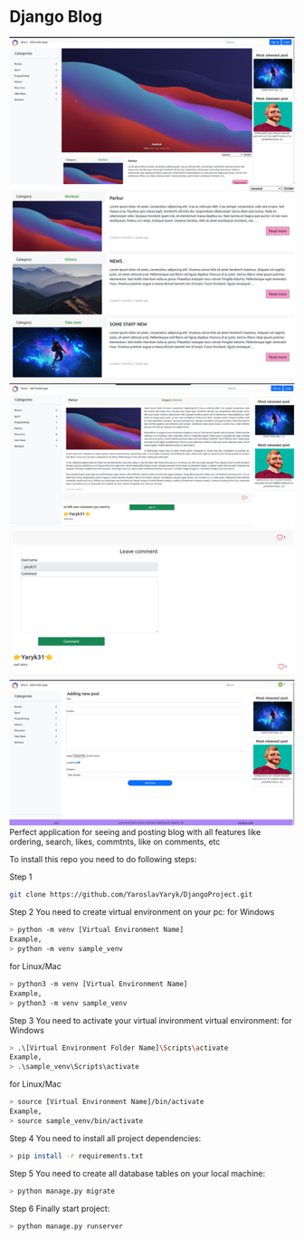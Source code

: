 # Django Blog
![](menu/blog_home.png)
![](menu/blog_queryset.png)
![](menu/blog_detail.png)
![](menu/blog_comment.png)
![](menu/blog_add_post.png)
Perfect application for seeing and posting blog with all features like ordering, search, 
likes, commtnts, like on comments, etc

To install this repo you need to do following steps:

Step 1
```sh
git clone https://github.com/YaroslavYaryk/DjangoProject.git
```
Step 2
You need to create virtual environment on your pc:
for Windows
```sh
> python -m venv [Virtual Environment Name]
Example,
> python -m venv sample_venv
```
for Linux/Mac
```sh
> python3 -m venv [Virtual Environment Name]
Example,
> python3 -m venv sample_venv
```

Step 3
You need to activate your virtual invironment virtual environment:
for Windows
```sh
> .\[Virtual Environment Folder Name]\Scripts\activate
Example,
> .\sample_venv\Scripts\activate
``` 
for Linux/Mac
```sh
> source [Virtual Environment Name]/bin/activate
Example,
> source sample_venv/bin/activate
``` 
Step 4
You need to install all project dependencies:
```sh
> pip install -r requirements.txt
``` 
Step 5
You need to create all database tables on your local machine:
```sh
> python manage.py migrate
``` 
Step 6
Finally start project:
```sh
> python manage.py runserver
``` 
